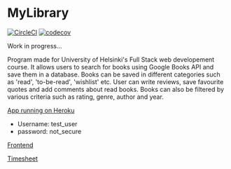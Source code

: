 # MyLibrary

[![CircleCl](https://circleci.com/gh/chipfrog/MyLibrary.svg?style=svg)](https://circleci.com/gh/chipfrog/MyLibrary)
[![codecov](https://codecov.io/gh/chipfrog/MyLibrary/branch/main/graph/badge.svg)](https://codecov.io/gh/chipfrog/MyLibrary)

Work in progress...

Program made for University of Helsinki's Full Stack web developement course. 
It allows users to search for books using Google Books API and save them in a database.
Books can be saved in different categories such as 'read', 'to-be-read', 'wishlist' etc. User can write reviews, save favourite quotes and add comments about read books. Books can also be filtered by various criteria such as rating, genre, author and year.

[App running on Heroku](https://lost-chapters.herokuapp.com/)
* Username: test_user
* password: not_secure

[Frontend](https://github.com/chipfrog/MyLibrary-frontend)

[Timesheet](https://github.com/chipfrog/MyLibrary/blob/main/Documentation/timesheet.md)
